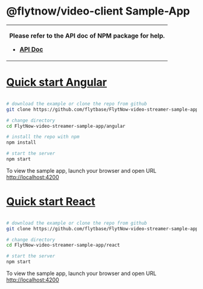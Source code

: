 # @flytnow/video-client Sample-App

<table>
<tr>
<td>

**Please refer to the API doc of NPM package for help.**

- [**API Doc**](https://drive.google.com/file/d/1A_NxLjrD2m5AWnTqxVW-duI8ZXYohN7X/view?usp=sharing)

</td>
</tr>
</table>

# [Quick start Angular](#quick-start)

```bash

# download the example or clone the repo from github
git clone https://github.com/flytbase/FlytNow-video-streamer-sample-app.git

# change directory
cd FlytNow-video-streamer-sample-app/angular

# install the repo with npm
npm install

# start the server
npm start

```

To view the sample app, launch your browser and open URL [http://localhost:4200](http://localhost:4200)

# [Quick start React](#quick-start)

```bash

# download the example or clone the repo from github
git clone https://github.com/flytbase/FlytNow-video-streamer-sample-app.git

# change directory
cd FlytNow-video-streamer-sample-app/react

# start the server
npm start

```

To view the sample app, launch your browser and open URL [http://localhost:4200](http://localhost:4200)

